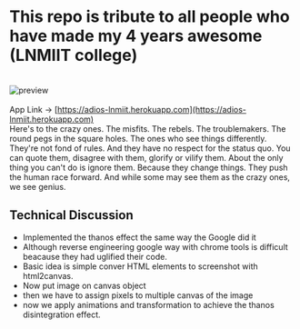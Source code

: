 # This repo is tribute to all people who have made my 4 years awesome (LNMIIT college)

 <br>![preview](https://media.giphy.com/media/dVj8Ikqcf2ENboSimD/giphy.gif)</br>
 <br>App Link -> [https://adios-lnmiit.herokuapp.com](https://adios-lnmiit.herokuapp.com)</br>
 Here's to the crazy ones. The misfits. The rebels. The troublemakers. The round pegs in the square holes. The ones who see things differently. They're not fond of rules. And they have no respect for the status quo. You can quote them, disagree with them, glorify or vilify them. About the only thing you can't do is ignore them. Because they change things. They push the human race forward. And while some may see them as the crazy ones, we see genius.

 ## Technical Discussion
 * Implemented the thanos effect the same way the Google did it
 * Although reverse engineering google way with chrome tools is difficult beacause they had uglified their code.
 * Basic idea is simple conver HTML elements to screenshot with html2canvas.
 * Now put image on canvas object
 * then we have to assign pixels to multiple canvas of the image
 * now we apply animations and transformation to achieve the thanos disintegration effect.
